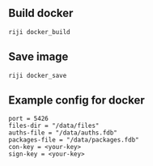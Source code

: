 ## Build docker
`riji docker_build`

## Save image
`riji docker_save`

## Example config for docker
```
port = 5426
files-dir = "/data/files"
auths-file = "/data/auths.fdb"
packages-file = "/data/packages.fdb"
con-key = <your-key>
sign-key = <your-key>
```